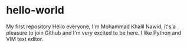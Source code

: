# hello-world
My first repository
Hello everyone,
I'm Mohammad Khalil Nawid, it's a pleasure to join Github and I'm very excited to be here. I like Python and VIM text editor.
